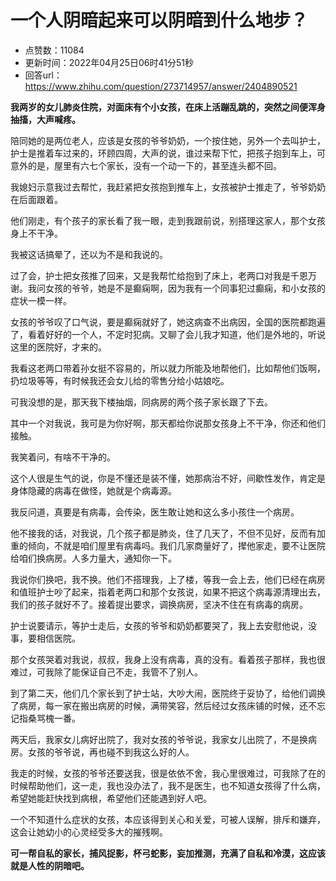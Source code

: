 # 一个人阴暗起来可以阴暗到什么地步？
- 点赞数：11084
- 更新时间：2022年04月25日06时41分51秒
- 回答url：https://www.zhihu.com/question/273714957/answer/2404890521
<body>
 <p data-pid="TMlvVeYB"><b>我两岁的女儿肺炎住院，对面床有个小女孩，在床上活蹦乱跳的，突然之间便浑身抽搐，大声喊疼。</b></p>
 <p data-pid="lcMh2APy">陪同她的是两位老人，应该是女孩的爷爷奶奶，一个按住她，另外一个去叫护士，护士是推着车过来的，环顾四周，大声的说，谁过来帮下忙，把孩子抱到车上，可意外的是，屋里有六七个家长，没有一个动一下的，甚至连头都不回。</p>
 <p data-pid="l7r-j5O3">我媳妇示意我过去帮忙，我赶紧把女孩抱到推车上，女孩被护士推走了，爷爷奶奶在后面跟着。</p>
 <p data-pid="9xr6PwXW">他们刚走，有个孩子的家长看了我一眼，走到我跟前说，别搭理这家人，那个女孩身上不干净。</p>
 <p data-pid="QksQ1ah4">我被这话搞晕了，还以为不是和我说的。</p>
 <p data-pid="tVTJU-ti">过了会，护士把女孩推了回来，又是我帮忙给抱到了床上，老两口对我是千恩万谢。我问女孩的爷爷，她是不是癫痫啊，因为我有一个同事犯过癫痫，和小女孩的症状一模一样。</p>
 <p data-pid="_Ii0FQD9">女孩的爷爷叹了口气说，要是癫痫就好了，她这病查不出病因，全国的医院都跑遍了，看着好好的一个人，不定时犯病。又聊了会儿我才知道，他们是外地的，听说这里的医院好，才来的。</p>
 <p data-pid="HuV0ComF">我看这老两口带着孙女挺不容易的，所以就力所能及地帮他们，比如帮他们饭啊，扔垃圾等等，有时候我还会女儿给的零售分给小姑娘吃。</p>
 <p data-pid="m3hREp2k">可我没想的是，那天我下楼抽烟，同病房的两个孩子家长跟了下去。</p>
 <p data-pid="XNKQ8FXl">其中一个对我说，我可是为你好啊，那天都给你说那女孩身上不干净，你还和他们接触。</p>
 <p data-pid="TsrbwEE_">我笑着问，有啥不干净的。</p>
 <p data-pid="3_r8452L">这个人很是生气的说，你是不懂还是装不懂，她那病治不好，间歇性发作，肯定是身体隐藏的病毒在做怪，她就是个病毒源。</p>
 <p data-pid="lhBLZ8Z1">我反问道，真要是有病毒，会传染，医生敢让她和这么多小孩住一个病房。</p>
 <p data-pid="29cvWfCE">他不接我的话，对我说，几个孩子都是肺炎，住了几天了，不但不见好，反而有加重的倾向，不就是咱们屋里有病毒吗。我们几家商量好了，撵他家走，要不让医院给咱们换病房。人多力量大，通知你一下。</p>
 <p data-pid="hSzcp-xt">我说你们换吧，我不换。他们不搭理我，上了楼，等我一会上去，他们已经在病房和值班护士吵了起来，指着老两口和那个女孩说，如果不把这个病毒源清理出去，我们的孩子就好不了。接着提出要求，调换病房，坚决不住在有病毒的病房。</p>
 <p data-pid="gOvjl6a7">护士说要请示，等护士走后，女孩的爷爷和奶奶都要哭了，我上去安慰他说，没事，要相信医院。</p>
 <p data-pid="ysLiwhRI">那个女孩哭着对我说，叔叔，我身上没有病毒，真的没有。看着孩子那样，我也很难过，可我除了能保证自己不走，我管不了别人。</p>
 <p data-pid="3UDE6lLA">到了第二天，他们几个家长到了护士站，大吵大闹，医院终于妥协了，给他们调换了病房，每一家在搬出病房的时候，满带笑容，然后经过女孩床铺的时候，还不忘记指桑骂槐一番。</p>
 <p data-pid="8cQsWdxQ">两天后，我家女儿病好出院了，我对女孩的爷爷说，我家女儿出院了，不是换病房。女孩的爷爷说，再也碰不到我这么好的人。</p>
 <p data-pid="66COTYot">我走的时候，女孩的爷爷还要送我，很是依依不舍，我心里很难过，可我除了在的时候帮助他们，这一走，我也没办法了，我不是医生，也不知道女孩得了什么病，希望她能赶快找到病根，希望他们还能遇到好人吧。</p>
 <p data-pid="dO5oBr4U">一个不知道什么症状的女孩，本应该得到关心和关爱，可被人误解，排斥和嫌弃，这会让她幼小的心灵经受多大的摧残啊。</p>
 <p data-pid="F1JEiyD3"><b>可一帮自私的家长，捕风捉影，杯弓蛇影，妄加推测，充满了自私和冷漠，这应该就是人性的阴暗吧。</b></p>
</body>